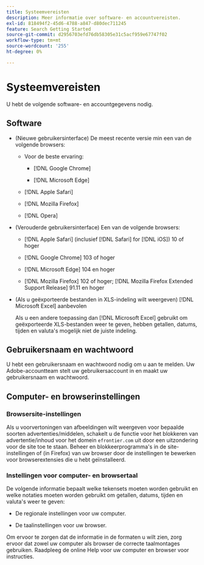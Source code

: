 ```yaml
---
title: Systeemvereisten
description: Meer informatie over software- en accountvereisten.
exl-id: 818494f2-45d6-4788-a847-d80dec711245
feature: Search Getting Started
source-git-commit: d2956703efd76db58305e31c5acf959e67747f02
workflow-type: tm+mt
source-wordcount: '255'
ht-degree: 0%

---
```


# Systeemvereisten

U hebt de volgende software- en accountgegevens nodig.

## Software

* (Nieuwe gebruikersinterface) De meest recente versie min een van de volgende browsers:

   * Voor de beste ervaring:

      * [!DNL Google Chrome]

      * [!DNL Microsoft Edge]

   * [!DNL Apple Safari]

   * [!DNL Mozilla Firefox]

   * [!DNL Opera]

* (Verouderde gebruikersinterface) Een van de volgende browsers:

   * [!DNL Apple Safari] (inclusief [!DNL Safari] for [!DNL iOS]) 10 of hoger

   * [!DNL Google Chrome] 103 of hoger

   * [!DNL Microsoft Edge] 104 en hoger

   * [!DNL Mozilla Firefox] 102 of hoger; [!DNL Mozilla Firefox Extended Support Release] 91.11 en hoger

* (Als u geëxporteerde bestanden in XLS-indeling wilt weergeven) [!DNL Microsoft Excel] aanbevolen

  Als u een andere toepassing dan [!DNL Microsoft Excel] gebruikt om geëxporteerde XLS-bestanden weer te geven, hebben getallen, datums, tijden en valuta&#39;s mogelijk niet de juiste indeling.

## Gebruikersnaam en wachtwoord

U hebt een gebruikersnaam en wachtwoord nodig om u aan te melden. Uw Adobe-accountteam stelt uw gebruikersaccount in en maakt uw gebruikersnaam en wachtwoord.

## Computer- en browserinstellingen

### Browsersite-instellingen

Als u voorvertoningen van afbeeldingen wilt weergeven voor bepaalde soorten advertenties/middelen, schakelt u de functie voor het blokkeren van advertentie/inhoud voor het domein `efrontier.com` uit door een uitzondering voor de site toe te staan. Beheer en blokkeerprogramma&#39;s in de site-instellingen of (in Firefox) van uw browser door de instellingen te bewerken voor browserextensies die u hebt geïnstalleerd.

### Instellingen voor computer- en browsertaal

De volgende informatie bepaalt welke tekensets moeten worden gebruikt en welke notaties moeten worden gebruikt om getallen, datums, tijden en valuta&#39;s weer te geven:

* De regionale instellingen voor uw computer.

* De taalinstellingen voor uw browser.

Om ervoor te zorgen dat de informatie in de formaten u wilt zien, zorg ervoor dat zowel uw computer als browser de correcte taalmontages gebruiken. Raadpleeg de online Help voor uw computer en browser voor instructies.
